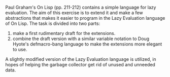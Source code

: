 Paul Graham's On Lisp (pp. 211-212) contains a simple language for lazy evaluation.
The aim of this exercise is to extend it and make a few abstractions that makes it easier to program in the Lazy Evaluation language of On Lisp.
The task is divided into two parts:

1. make a first rudimentary draft for the extensions.
2. combine the draft version with a similar variable notation to Doug Hyote's defmacro-bang language to make the extensions more elegant to use.

A slightly modified version of the Lazy Evaluation language is utilized, in hopes of helping the garbage collector get rid of unused and unneeded data.
